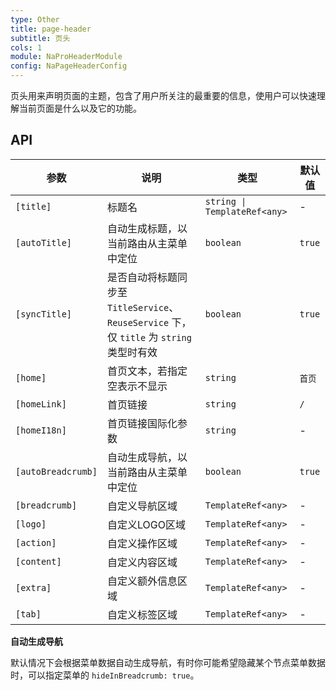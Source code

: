 ```yaml
---
type: Other
title: page-header
subtitle: 页头
cols: 1
module: NaProHeaderModule
config: NaPageHeaderConfig
---
```


页头用来声明页面的主题，包含了用户所关注的最重要的信息，使用户可以快速理解当前页面是什么以及它的功能。

## API

参数 | 说明 | 类型 | 默认值
----|------|-----|------
`[title]` | 标题名 | `string \| TemplateRef<any>` | -
`[autoTitle]` | 自动生成标题，以当前路由从主菜单中定位  | `boolean` | `true`
`[syncTitle]` | 是否自动将标题同步至 `TitleService`、`ReuseService` 下，仅 `title` 为 `string` 类型时有效  | `boolean` | `true`
`[home]` | 首页文本，若指定空表示不显示  | `string` | `首页`
`[homeLink]` | 首页链接  | `string` | `/`
`[homeI18n]` | 首页链接国际化参数 | `string` | -
`[autoBreadcrumb]` | 自动生成导航，以当前路由从主菜单中定位  | `boolean` | `true`
`[breadcrumb]` | 自定义导航区域  | `TemplateRef<any>` | -
`[logo]` | 自定义LOGO区域  | `TemplateRef<any>` | -
`[action]` | 自定义操作区域  | `TemplateRef<any>` | -
`[content]` | 自定义内容区域  | `TemplateRef<any>` | -
`[extra]` | 自定义额外信息区域  | `TemplateRef<any>` | -
`[tab]` | 自定义标签区域  | `TemplateRef<any>` | -

**自动生成导航**

默认情况下会根据菜单数据自动生成导航，有时你可能希望隐藏某个节点菜单数据时，可以指定菜单的 `hideInBreadcrumb: true`。
